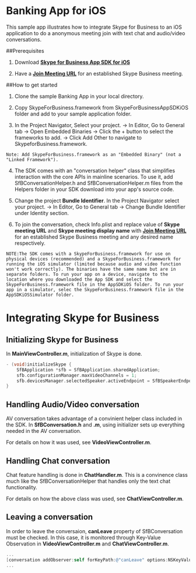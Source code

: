 # Banking App for iOS

This sample app illustrates how to integrate Skype for Business to an iOS application to do a anonymous meeting join with text chat and audio/video conversations.

##Prerequisites

1. Download [**Skype for Business App SDK for iOS**](https://www.microsoft.com/en-us/download/confirmation.aspx?id=51962) 

2. Have a [**Join Meeting URL**](https://msdn.microsoft.com/en-us/skype/appsdk/getmeetingurl) for an established Skype Business meeting.

##How to get started

1. Clone the sample Banking App in your local directory.

2. Copy SkypeForBusiness.framework from SkypeForBusinessAppSDKiOS folder and add to your sample application folder. 

3. In the Project Navigator, Select your project. -> In Editor, Go to General tab -> Open Embedded Binaries -> Click the + button to select the frameworks to add. -> Click Add Other to navigate to SkypeforBusiness.framework.
```console
Note: Add SkypeForBusiness.framework as an "Embedded Binary" (not a "Linked Framework").
```
4. The SDK comes with an "conversation helper" class that simplifies interaction with the core APIs in mainline scenarios. To use it, add SfBConversationHelper.h and SfBConversationHelper.m files from the Helpers folder in your SDK download into your app's source code.

5. Change the project **Bundle Identifier**. In the Project Navigator select your project. -> In Editor, Go to General tab -> Change Bundle Identifier under Identity section. 

6. To join the conversation, check Info.plist and replace value of __Skype meeting URL__ and __Skype meeting display name__ with [**Join Meeting URL**](https://msdn.microsoft.com/en-us/skype/appsdk/getmeetingurl) for an established Skype Business meeting and any desired name respectively.

```console
NOTE:The SDK comes with a SkypeForBusiness.framework for use on physical devices (recommended) and a SkypeForBusiness.framework for running the iOS simulator (limited because audio and video function won't work correctly). The binaries have the same name but are in separate folders. To run your app on a device, navigate to the location where you downloaded the App SDK and select the SkypeForBusiness.framework file in the AppSDKiOS folder. To run your app in a simulator, selec the SkypeForBusiness.framework file in the AppSDKiOSSimulator folder.
```

# Integrating Skype for Business

## Initializing Skype for Business
In **MainViewController.m**, initialization of Skype is done.
```objective-c
- (void)initializeSkype {
    SfBApplication *sfb = SfBApplication.sharedApplication;
    sfb.configurationManager.maxVideoChannels = 1;
    sfb.devicesManager.selectedSpeaker.activeEndpoint = SfBSpeakerEndpointLoudspeaker;   
}
```

## Handling Audio/Video conversation  
AV conversation takes advantage of a convinient helper class included in the SDK.
In **SfBConversation.h** and **.m**, using initializer sets up everything needed in the AV conversation.

For details on how it was used, see **VideoViewController.m**.
 
## Handling Chat conversation
Chat feature handling is done in **ChatHandler.m**. This is a convinence class much like the SfBConversationHelper that handles only the text chat functionality.

For details on how the above class was used, see **ChatViewController.m**. 

## Leaving a conversation
In order to leave the conversaion, __canLeave__ property of SfBConversation must be checked. In this case, it is monitored through Key-Value Observation in **VideoViewController.m** and **ChatViewController.m**.
```objective-c
...
[conversation addObserver:self forKeyPath:@"canLeave" options:NSKeyValueObservingOptionInitial | NSKeyValueObservingOptionNew context:nil];
...     

```

